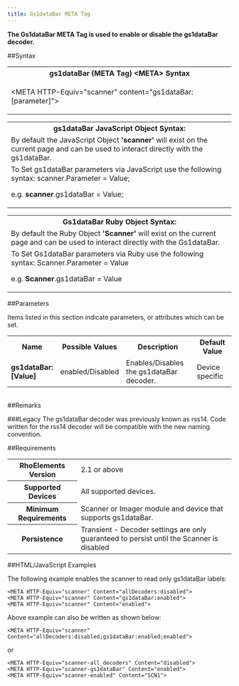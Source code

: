 ```yaml
---
title: Gs1dataBar META Tag
---
```



<b>
The Gs1dataBar META Tag is used to enable or disable the gs1dataBar decoder.
</b>

##Syntax

<table class="re-table"><tr><th class="tableHeading">gs1dataBar (META Tag) &lt;META&gt; Syntax
</th></tr><tr><td class="clsSyntaxCells clsOddRow"><p>&lt;META HTTP-Equiv="scanner" content="gs1dataBar:[parameter]"&gt;</p></td></tr></table>
<table class="re-table"><tr><th class="tableHeading">gs1dataBar JavaScript Object Syntax:</th></tr><tr><td class="clsSyntaxCells clsOddRow">
By default the JavaScript Object <b>'scanner'</b> will exist on the current page and can be used to interact directly with the gs1dataBar.
</td></tr><tr><td class="clsSyntaxCells clsEvenRow">
To Set gs1dataBar parameters via JavaScript use the following syntax: scanner.Parameter = Value;
<P />e.g. <b>scanner</b>.gs1dataBar = Value;
</td></tr></table>
<table class="re-table"><tr><th class="tableHeading">Gs1dataBar Ruby Object Syntax:</th></tr><tr><td class="clsSyntaxCells clsOddRow">
By default the Ruby Object <b>'Scanner'</b> will exist on the current page and can be used to interact directly with the Gs1dataBar.
</td></tr><tr><td class="clsSyntaxCells clsEvenRow">
To Set Gs1dataBar parameters via Ruby use the following syntax: Scanner.Parameter = Value
<P />e.g. <b>Scanner</b>.gs1dataBar = Value
</td></tr></table>



##Parameters


Items listed in this section indicate parameters, or attributes which can be set.
<table class="re-table"><col width="20%" /><col width="20%" /><col width="38%" /><col width="22%" /><tr><th class="tableHeading">Name</th><th class="tableHeading">Possible Values</th><th class="tableHeading">Description</th><th class="tableHeading">Default Value</th></tr><tr><td class="clsSyntaxCells clsOddRow"><b>gs1dataBar:[Value]
</b></td><td class="clsSyntaxCells clsOddRow">enabled/Disabled</td><td class="clsSyntaxCells clsOddRow">Enables/Disables the gs1dataBar decoder.</td><td class="clsSyntaxCells clsOddRow">Device specific</td></tr></table>
<table class="re-table"><col width="78%" /><col width="8%" /><col width="1%" /><col width="5%" /><col width="1%" /><col width="5%" /><col width="2%" /></table>




##Remarks


###Legacy
The gs1dataBar decoder was previously known as rss14. Code written for the rss14 decoder will be compatible with the new naming convention.




##Requirements

<table class="re-table"><tr><th class="tableHeading">RhoElements Version</th><td class="clsSyntaxCell clsEvenRow">2.1 or above
</td></tr><tr><th class="tableHeading">Supported Devices</th><td class="clsSyntaxCell clsOddRow">All supported devices.</td></tr><tr><th class="tableHeading">Minimum Requirements</th><td class="clsSyntaxCell clsOddRow">Scanner or Imager module and device that supports gs1dataBar.</td></tr><tr><th class="tableHeading">Persistence</th><td class="clsSyntaxCell clsEvenRow">Transient - Decoder settings are only guaranteed to persist until the Scanner is disabled</td></tr></table>


##HTML/JavaScript Examples

The following example enables the scanner to read only gs1dataBar labels:

	<META HTTP-Equiv="scanner" Content="allDecoders:disabled">
	<META HTTP-Equiv="scanner" Content="gs1dataBar:enabled">
	<META HTTP-Equiv="scanner" Content="enabled">
	
Above example can also be written as shown below:

	<META HTTP-Equiv="scanner" Content="allDecoders:disabled;gs1dataBar:enabled;enabled">
	
or

	<META HTTP-Equiv="scanner-all_decoders" Content="disabled">
	<META HTTP-Equiv="scanner-gs1dataBar" Content="enabled">
	<META HTTP-Equiv="scanner-enabled" Content="SCN1">
	



